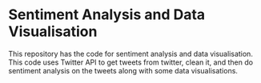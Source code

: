 # Sentiment Analysis and Data Visualisation
 This repository has the code for sentiment analysis and data visualisation. This code uses Twitter API to get tweets from twitter, clean it, and then do sentiment analysis on the tweets along with some data visualisations. 
